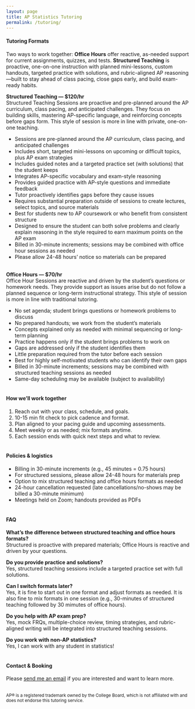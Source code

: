 ```yaml
---
layout: page
title: AP Statistics Tutoring
permalink: /tutoring/
---
```

#### **Tutoring Formats**
Two ways to work together: **Office Hours** offer reactive, as-needed support for current assignments, quizzes, and tests. **Structured Teaching** is proactive, one-on-one instruction with planned mini-lessons, custom handouts, targeted practice with solutions, and rubric-aligned AP reasoning—built to stay ahead of class pacing, close gaps early, and build exam-ready habits.
<br>

**Structured Teaching — $120/hr**<br>
Structured Teaching Sessions are proactive and pre-planned around the AP curriculum, class pacing, and anticipated challenges. They focus on building skills, mastering AP-specific language, and reinforcing concepts before gaps form. This style of session is more in line with private, one-on-one teaching. 

- Sessions are pre-planned around the AP curriculum, class pacing, and anticipated challenges
- Includes short, targeted mini-lessons on upcoming or difficult topics, plus AP exam strategies
- Includes guided notes and a targeted practice set (with solutions) that the student keeps
- Integrates AP-specific vocabulary and exam-style reasoning
- Provides guided practice with AP-style questions and immediate feedback
- Tutor proactively identifies gaps before they cause issues
- Requires substantial preparation outside of sessions to create lectures, select topics, and source materials
- Best for students new to AP coursework or who benefit from consistent structure
- Designed to ensure the student can both solve problems and clearly explain reasoning in the style required to earn maximum points on the AP exam
- Billed in 30-minute increments; sessions may be combined with office hour sessions as needed
- Please allow 24-48 hours’ notice so materials can be prepared
<br><br>

**Office Hours — $70/hr**<br>
Office Hour Sessions are reactive and driven by the student’s questions or homework needs. They provide support as issues arise but do not follow a planned sequence or long-term instructional strategy. This style of session is more in line with traditional tutoring. 

- No set agenda; student brings questions or homework problems to discuss
- No prepared handouts; we work from the student’s materials
- Concepts explained only as needed with minimal sequencing or long-term planning
- Practice happens only if the student brings problems to work on 
- Gaps are addressed only if the student identifies them
- Little preparation required from the tutor before each session
- Best for highly self-motivated students who can identify their own gaps
- Billed in 30-minute increments; sessions may be combined with structured teaching sessions as needed
- Same-day scheduling may be available (subject to availability)
<br><br>

#### **How we’ll work together**
1) Reach out with your class, schedule, and goals.  
2) 10-15 min fit check to pick cadence and format.  
3) Plan aligned to your pacing guide and upcoming assessments.  
4) Meet weekly or as needed; mix formats anytime.  
5) Each session ends with quick next steps and what to review.
<br><br>

#### **Policies & logistics**
- Billing in 30-minute increments (e.g., 45 minutes = 0.75 hours)  
- For structured sessions, please allow 24-48 hours for materials prep  
- Option to mix structured teaching and office hours formats as needed  
- 24-hour cancellation requested (late cancellations/no-shows may be billed a 30-minute minimum)  
- Meetings held on Zoom; handouts provided as PDFs
<br><br>

#### **FAQ**
**What’s the difference between structured teaching and office hours formats?**  
Structured is proactive with prepared materials; Office Hours is reactive and driven by your questions.

**Do you provide practice and solutions?**  
Yes, structured teaching sessions include a targeted practice set with full solutions.

**Can I switch formats later?**  
Yes, it is fine to start out in one format and adjust formats as needed. It is also fine to mix formats in one session (e.g., 30-minutes of structured teaching followed by 30 mimutes of office hours).

**Do you help with AP exam prep?**  
Yes, mock FRQs, multiple-choice review, timing strategies, and rubric-aligned writing will be integrated into structured teaching sessions.

**Do you work with non-AP statistics?**  
Yes, I can work with any student in statistics!
<br><br>

#### **Contact & Booking**
Please [send me an email](mailto:delnokatherine@gmail.com) if you are interested and want to learn more.
<br><br>

<small>AP® is a registered trademark owned by the College Board, which is not affiliated with and does not endorse this tutoring service.</small>